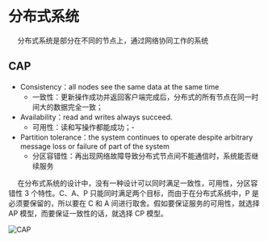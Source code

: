 # 分布式系统

&emsp; 分布式系统是部分在不同的节点上，通过网络协同工作的系统

## CAP

- Consistency：all nodes see the same data at the same time
  - 一致性：更新操作成功并返回客户端完成后，分布式的所有节点在同一时间大的数据完全一致；
- Availability：read and writes always succeed.
  - 可用性：读和写操作都能成功；-
- Partition tolerance：the system continues to operate despite arbitrary message loss or failure of part of the system
  - 分区容错性：再出现网络故障导致分布式节点间不能通信时，系统能否继续服务

&emsp; 在分布式系统的设计中，没有一种设计可以同时满足一致性，可用性，分区容错性 3 个特性。C、A、P 只能同时满足两个目标，而由于在分布式系统中，P 是必须要保留的，所以要在 C 和 A 间进行取舍。假如要保证服务的可用性，就选择 AP 模型，而要保证一致性的话，就选择 CP 模型。

![CAP](/public/imgdistributed/distributedSystem/CAP.png)
